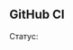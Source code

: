 ## GitHub CI

<!--- Краткое описание pull request  -->

Статус:

<img scr="https://github.com/Denisoov/createst/workflows/createst-ci/badge.svg?branch=dev">